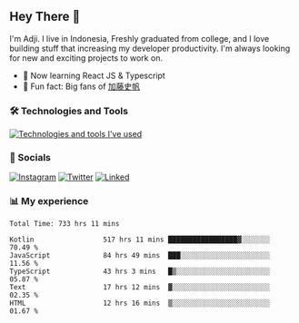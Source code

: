 ## Hey There 👋
I'm Adji. I live in Indonesia, Freshly graduated from college, and I love building stuff that increasing my developer productivity. I'm always looking for new and exciting projects to work on.

- 🌱 Now learning React JS & Typescript
- 🐻 Fun fact: Big fans of [加藤史帆](https://www.instagram.com/katoshi.official/)

### 🛠️ Technologies and Tools
[![Technologies and tools I've used](https://skillicons.dev/icons?i=js,ts,html,css,php,kotlin,tailwind,bootstrap,next,mysql,firebase,vercel,vscode,androidstudio,bash,git,postman,figma,docker,linux&perline=10)](#)

### 💬 Socials
[![Instagram](https://skillicons.dev/icons?i=instagram)](https://www.instagram.com/yusufadji99/)
[![Twitter](https://skillicons.dev/icons?i=twitter)](https://twitter.com/frelein_asli)
[![Linked](https://skillicons.dev/icons?i=linkedin)](https://www.linkedin.com/in/yusuf-bhaskara-adji/)

### 📊 My experience

<!--START_SECTION:waka-->

```javascript,typescript,kotlin
Total Time: 733 hrs 11 mins

Kotlin                 517 hrs 11 mins █████████████████▓░░░░░░░   70.49 %
JavaScript             84 hrs 49 mins  ███░░░░░░░░░░░░░░░░░░░░░░   11.56 %
TypeScript             43 hrs 3 mins   █▒░░░░░░░░░░░░░░░░░░░░░░░   05.87 %
Text                   17 hrs 12 mins  ▓░░░░░░░░░░░░░░░░░░░░░░░░   02.35 %
HTML                   12 hrs 16 mins  ▒░░░░░░░░░░░░░░░░░░░░░░░░   01.67 %
```

<!--END_SECTION:waka-->
